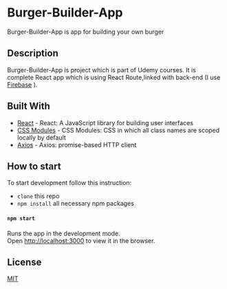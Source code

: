 # Burger-Builder-App
Burger-Builder-App is app for building your own burger

## Description

Burger-Builder-App is project which is part of Udemy courses.
It is complete React app which is using React Route,linked with back-end (I use [Firebase](https://firebase.google.com/) ).


## Built With

* [React](https://reactjs.org/) - React: A JavaScript library for building user interfaces 
* [CSS Modules](https://css-tricks.com/css-modules-part-1-need/) - CSS Modules: CSS in which all class names are scoped locally by default
* [Axios](https://www.npmjs.com/package/axios) - Axios: promise-based HTTP client


## How to start
To start development follow this instruction:

* `clone` this repo
* `npm install` all necessary npm packages

#### `npm start`

Runs the app in the development mode.<br>
Open [http://localhost:3000](http://localhost:3000) to view it in the browser.

## License
[MIT](https://choosealicense.com/licenses/mit/)
